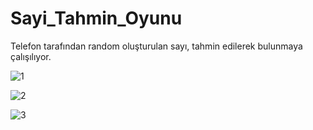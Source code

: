 # Sayi_Tahmin_Oyunu

Telefon tarafından random oluşturulan sayı, tahmin edilerek bulunmaya çalışılıyor.

![1](https://user-images.githubusercontent.com/55911470/196052463-fa45a71c-0a32-4371-9de3-975fc8f79191.png)

![2](https://user-images.githubusercontent.com/55911470/196052467-8ef13427-2daa-4a78-a57b-438b5d8b9490.png)

![3](https://user-images.githubusercontent.com/55911470/196052473-e0ab1b7a-a05f-4052-b06a-e20b82ba8cff.png)
